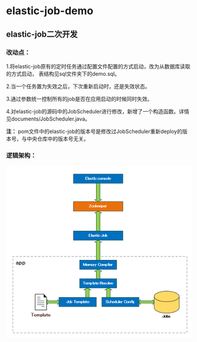  elastic-job-demo
=================== 
**elastic-job二次开发**
-------------------
### 改动点：

1.将elastic-job原有的定时任务通过配置文件配置的方式启动，改为从数据库读取的方式启动，
表结构见sql文件夹下的demo.sql。

2.当一个任务置为失效之后，下次重新启动时，还是失效状态。

3.通过参数统一控制所有的job是否在应用启动的时候同时失效。

4.对elastic-job的源码中的JobScheduler进行修改，新增了一个构造函数。详情见documents/JobScheduler.java。

**注：** pom文件中的elastic-job的版本号是修改过JobScheduler重新deploy的版本号，与中央仓库中的版本号无关。


### 逻辑架构：
![Image text](https://raw.githubusercontent.com/lfgg123/elastic-job-demo/master/documents/%E9%80%BB%E8%BE%91%E7%BB%93%E6%9E%84.png)
